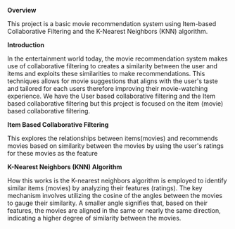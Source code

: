 **Overview**

This project is a basic movie recommendation system using Item-based Collaborative Filtering and the K-Nearest Neighbors (KNN) algorithm. 

**Introduction**

In the entertainment world today, the movie recommendation system makes use of collaborative filtering to creates a similarity between the user and items and exploits these similarities to make recommendations. This techniques allows for movie suggestions that aligns with the user's taste and tailored for each users therefore improving their movie-watching experience. We have the User based collaborative filtering and the Item based collaborative filtering but this project is focused on the item (movie) based collaborative filtering.

**Item Based Collaborative Filtering**

 This explores the relationships between items(movies) and recommends movies based on similarity between the movies by using the user's ratings for these movies as the feature

**K-Nearest Neighbors (KNN) Algorithm**

How this works is the K-nearest neighbors algorithm is employed to identify similar items (movies) by analyzing their features (ratings). The key mechanism involves utilizing the cosine of the angles between the movies to gauge their similarity. A smaller angle signifies that, based on their features, the movies are aligned in the same or nearly the same direction, indicating a higher degree of similarity between the movies.






